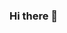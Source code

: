 ### Hi there 👋

<!--

![Vinicius Olicar's GitHub stats](https://github-readme-stats.vercel.app/api?username=volicar&show_icons=true&theme=dracula)!


Here are some ideas to get you started:


- 🔭 I’m currently working on ...
- 🌱 I’m currently learning ...
- 👯 I’m looking to collaborate on ...
- 🤔 I’m looking for help with ...
- 💬 Ask me about ...
- 📫 How to reach me: ...
- 😄 Pronouns: ...
- ⚡ Fun fact: ...
-->
